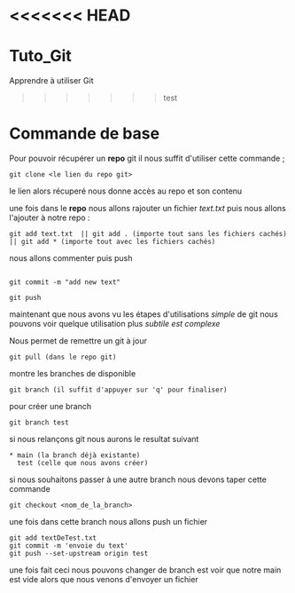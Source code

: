 <<<<<<< HEAD
=======
# Tuto_Git
Apprendre à utiliser Git

>>>>>>> test
# Commande de base

Pour pouvoir récupérer un **repo** git il nous suffit d'utiliser cette commande ;
```
git clone <le lien du repo git>

```

le lien alors récuperé nous donne accès au repo et son contenu

une fois dans le **repo** nous allons rajouter un fichier *text.txt* puis nous allons l'ajouter à notre repo :
```
git add text.txt  || git add . (importe tout sans les fichiers cachés) || git add * (importe tout avec les fichiers cachés)

```
nous allons commenter puis push
```

git commit -m "add new text"

git push

```

maintenant que nous avons vu les étapes d'utilisations *simple* de git nous pouvons voir quelque utilisation plus *subtile est complexe* 

Nous permet de remettre un git à jour 
```
git pull (dans le repo git)
```

montre les branches de disponible
```
git branch (il suffit d'appuyer sur 'q' pour finaliser)
```

pour créer une branch 
```
git branch test
```
si nous relançons git nous aurons le resultat suivant
```
* main (la branch déjà existante)
  test (celle que nous avons créer)
```

si nous souhaitons passer à une autre branch nous devons taper cette commande 
```
git checkout <nom_de_la_branch>
```
une fois dans cette branch nous allons push un fichier 

```
git add textDeTest.txt
git commit -m 'envoie du text'
git push --set-upstream origin test
```

une fois fait ceci nous pouvons changer de branch est voir que notre main est vide alors que nous venons d'envoyer un fichier

